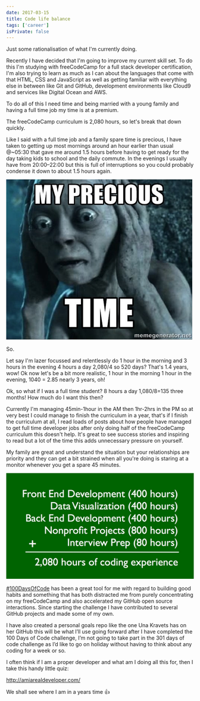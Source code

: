 ```yaml
---
date: 2017-03-15
title: Code life balance
tags: ['career']
isPrivate: false
---
```


Just some rationalisation of what I'm currently doing.

Recently I have decided that I'm going to improve my current skill
set. To do this I'm studying with freeCodeCamp for a full stack
developer certification, I'm also trying to learn as much as I can
about the languages that come with that HTML, CSS and JavaScript as
well as getting familiar with everything else in between like Git and
GitHub, development environments like Cloud9 and services like Digital
Ocean and AWS.

To do all of this I need time and being married with a young family
and having a full time job my time is at a premium.

The freeCodeCamp curriculum is 2,080 hours, so let's break that down
quickly.

Like I said with a full time job and a family spare time is precious,
I have taken to getting up most mornings around an hour earlier than
usual @~05:30 that gave me around 1.5 hours before having to get ready
for the day taking kids to school and the daily commute. In the
evenings I usually have from 20:00–22:00 but this is full of
interruptions so you could probably condense it down to about 1.5
hours again.

![gollum]

So.

Let say I'm lazer focussed and relentlessly do 1 hour in the morning
and 3 hours in the evening 4 hours a day 2,080/4 so 520 days? That's
1.4 years, wow! Ok now let's be a bit more realistic, 1 hour in the
morning 1 hour in the evening, 1040 = 2.85 nearly 3 years, oh!

Ok, so what if I was a full time student? 8 hours a day 1,080/8=135
three months! How much do I want this then?

Currently I'm managing 45min-1hour in the AM then 1hr-2hrs in the PM
so at very best I could manage to finish the curriculum in a year,
that's if I finish the curriculum at all, I read loads of posts about
how people have managed to get full time developer jobs after only
doing half of the freeCodeCamp curriculum this doesn't help. It's
great to see success stories and inspiring to read but a lot of the
time this adds unnecessary pressure on yourself.

My family are great and understand the situation but your
relationships are priority and they can get a bit strained when all
you're doing is staring at a monitor whenever you get a spare 45
minutes.

![fcc breakdown]

[#100DaysOfCode] has been a great tool for me with regard to building
good habits and something that has both distracted me from purely
concentrating on my freeCodeCamp and also accelerated my GitHub open
source interactions. Since starting the challenge I have contributed
to several GitHub projects and made some of my own.

I have also created a personal goals repo like the one Una Kravets has
on her GitHub this will be what I’ll use going forward after I have
completed the 100 Days of Code challenge, I’m not going to take part
in the 301 days of code challenge as I’d like to go on holiday without
having to think about any coding for a week or so.

I often think if I am a proper developer and what am I doing all this
for, then I take this handy little quiz:

http://amiarealdeveloper.com/

We shall see where I am in a years time 👍

<!-- Links -->

[#100daysofcode]:
  https://medium.freecodecamp.com/start-2017-with-the-100daysofcode-improved-and-updated-18ce604b237b
[gollum]: ./gollum.jpg
[fcc breakdown]: ./fccbreakdown.jpg
